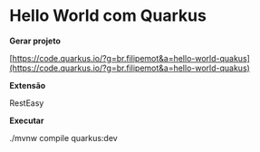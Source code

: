 # Hello World com Quarkus

**Gerar projeto**

[https://code.quarkus.io/?g=br.filipemot&a=hello-world-quakus](https://code.quarkus.io/?g=br.filipemot&a=hello-world-quakus)

**Extensão**

RestEasy

**Executar**

./mvnw compile quarkus:dev